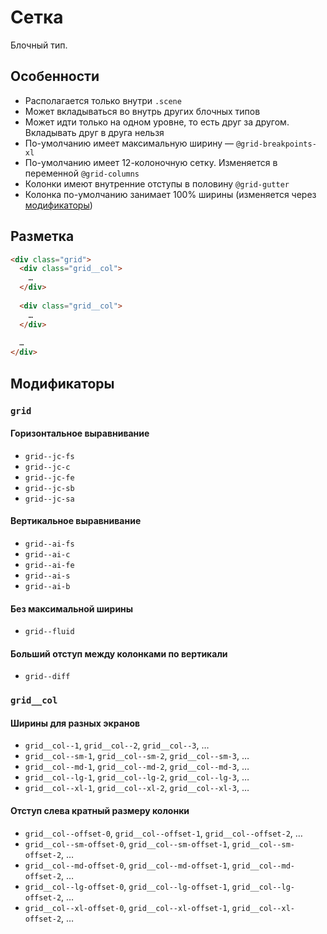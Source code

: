 # Сетка

Блочный тип.

## Особенности

* Располагается только внутри `.scene`
* Может вкладываться во внутрь других блочных типов
* Может идти только на одном уровне, то есть друг за другом. Вкладывать друг в друга нельзя
* По-умолчанию имеет максимальную ширину — `@grid-breakpoints-xl`
* По-умолчанию имеет 12-колоночную сетку. Изменяется в переменной `@grid-columns`
* Колонки имеют внутренние отступы в половину `@grid-gutter`
* Колонка по-умолчанию занимает 100% ширины (изменяется через [модификаторы](#Ширины-для-разных-экранов))

## Разметка

```html
<div class="grid">
  <div class="grid__col">
    …
  </div>
  
  <div class="grid__col">
    …
  </div>
  
  …
</div>
```

## Модификаторы

### `grid`

#### Горизонтальное выравнивание

* `grid--jc-fs`
* `grid--jc-c`
* `grid--jc-fe`
* `grid--jc-sb`
* `grid--jc-sa`

#### Вертикальное выравнивание

* `grid--ai-fs`
* `grid--ai-c`
* `grid--ai-fe`
* `grid--ai-s`
* `grid--ai-b`

#### Без максимальной ширины

* `grid--fluid`

#### Больший отступ между колонками по вертикали

* `grid--diff`

### `grid__col`

#### Ширины для разных экранов

* `grid__col--1`, `grid__col--2`, `grid__col--3`, …
* `grid__col--sm-1`, `grid__col--sm-2`, `grid__col--sm-3`, …
* `grid__col--md-1`, `grid__col--md-2`, `grid__col--md-3`, …
* `grid__col--lg-1`, `grid__col--lg-2`, `grid__col--lg-3`, …
* `grid__col--xl-1`, `grid__col--xl-2`, `grid__col--xl-3`, …

#### Отступ слева кратный размеру колонки

* `grid__col--offset-0`, `grid__col--offset-1`, `grid__col--offset-2`, …
* `grid__col--sm-offset-0`, `grid__col--sm-offset-1`, `grid__col--sm-offset-2`, …
* `grid__col--md-offset-0`, `grid__col--md-offset-1`, `grid__col--md-offset-2`, …
* `grid__col--lg-offset-0`, `grid__col--lg-offset-1`, `grid__col--lg-offset-2`, …
* `grid__col--xl-offset-0`, `grid__col--xl-offset-1`, `grid__col--xl-offset-2`, …
